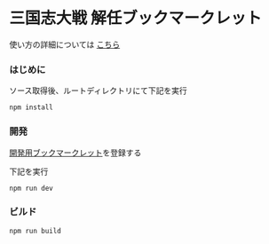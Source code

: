 # 三国志大戦 解任ブックマークレット

使い方の詳細については [こちら](https://boushi-bird.github.io/3594t-discard-bookmarklet/)

### はじめに

ソース取得後、ルートディレクトリにて下記を実行

```
npm install
```

### 開発

[開発用ブックマークレット](docs/bookmarklet/local.js)を登録する

下記を実行

```shell
npm run dev
```

### ビルド

```shell
npm run build
```
